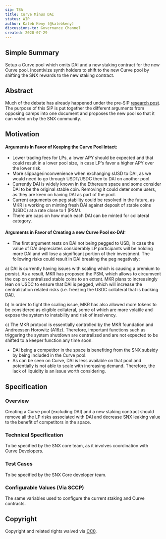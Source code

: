 ```yaml
---
sip: TBA
title: Curve Minus DAI
status: WIP
author: Kaleb Keny (@kalebkeny)
discussions-to: Governance Channel
created: 2020-07-29
---
```


<!--You can leave these HTML comments in your merged SIP and delete the visible duplicate text guides, they will not appear and may be helpful to refer to if you edit it again. This is the suggested template for new SIPs. Note that an SIP number will be assigned by an editor. When opening a pull request to submit your SIP, please use an abbreviated title in the filename, `sip-draft_title_abbrev.md`. The title should be 44 characters or less.-->

## Simple Summary

<!--"If you can't explain it simply, you don't understand it well enough." Simply describe the outcome the proposed changes intends to achieve. This should be non-technical and accessible to a casual community member.-->

Setup a Curve pool  which omits DAI and a new staking contract for the new Curve pool. Incentivize synth holders to shift to the new Curve pool by shifting the SNX rewards to the new staking contract.

## Abstract

<!--A short (~200 word) description of the proposed change, the abstract should clearly describe the proposed change. This is what *will* be done if the SIP is implemented, not *why* it should be done or *how* it will be done. If the SIP proposes deploying a new contract, write, "we propose to deploy a new contract that will do x".-->

Much of the debate has already happened under the pre-SIP [research post](https://research.synthetix.io/t/should-dai-be-removed-from-the-curve-pool/27/30). The purpose of this SIP is  put together the different arguments from opposing camps into one document and proposes the new pool so that it can voted on by the SNX community.

## Motivation

<!--This is the problem statement. This is the *why* of the SIP. It should clearly explain *why* the current state of the protocol is inadequate.  It is critical that you explain *why* the change is needed, if the SIP proposes changing how something is calculated, you must address *why* the current calculation is inaccurate or wrong. This is not the place to describe how the SIP will address the issue!-->

#### Arguments In Favor of Keeping the Curve Pool Intact:
- Lower trading fees for LPs, a lower APY should be expected and that could result in a lower pool size, in case LP's favor a higher APY over the lower risk.
- More slippage/inconvenience when exchanging sUSD to DAI, as we would need to go through USDT/USDC then to DAI on another pool. 
- Currently DAI is widely known in the Ethereum space and some consider DAI to be the original stable coin. Removing it could deter some users, as they are keen on having DAI as part of the pool.
- Current arguments on peg stability could be resolved in the future, as MKR is working on minting fresh DAI against deposit of stable coins (USDC) at a rate close to 1 (PSM).
- There are caps on how much each DAI can be minted for collateral category. 

#### Arguments in Favor of Creating a new Curve Pool ex-DAI:
- The first argument rests on DAI not being pegged to USD, in case the value of DAI depreciates considerably LP participants will be holding more DAI and will lose a significant portion of their investment. The following risks could result in DAI breaking the peg negatively:

a) DAI is currently having issues with scaling which is causing a premium to persist. As a result, MKR has proposed the PSM, which allows to circumvent the cap on centralized stable coins to an extent. MKR plans to increasingly lean on USDC to ensure that DAI is pegged, which will increase the centralization related risks (i.e. freezing the USDC collateral that is backing DAI).

b) In order to fight the scaling issue, MKR has also allowed more tokens to be considered as eligible collateral, some of which are more volatile and expose the system to instability and risk of insolvency.

c) The MKR protocol is essentially controlled by the MKR foundation and Andreessen Horowitz (A16z). Therefore, important functions such as triggering the system shutdown are centralized and are not expected to be shifted to a keeper function any time soon.

- DAI being a competitor in the space is benefiting from the SNX subsidy by being included in the Curve pool.
- As can be seen on Curve, DAI is less available on that pool and potentially is not able to scale with increasing demand. Therefore, the lack of liquidity is an issue worth considering.

## Specification

<!--The specification should describe the syntax and semantics of any new feature, there are five sections
1. Overview
2. Rationale
3. Technical Specification
4. Test Cases
5. Configurable Values
-->

### Overview

<!--This is a high level overview of *how* the SIP will solve the problem. The overview should clearly describe how the new feature will be implemented.-->

Creating a Curve pool (excluding DAI) and a new staking contract should remove all the LP risks associated with DAI and decrease SNX leaking value to the benefit of competitors in the space.

### Technical Specification

<!--The technical specification should outline the public API of the changes proposed. That is, changes to any of the interfaces Synthetix currently exposes or the creations of new ones.-->

To be specified by the SNX core team, as it involves coordination with Curve Developers.

### Test Cases

<!--Test cases for an implementation are mandatory for SIPs but can be included with the implementation..-->

To be specified by the SNX Core developer team.

### Configurable Values (Via SCCP)

<!--Please list all values configurable via SCCP under this implementation.-->

The same variables used to configure the current staking and Curve contracts.

## Copyright

Copyright and related rights waived via [CC0](https://creativecommons.org/publicdomain/zero/1.0/).
